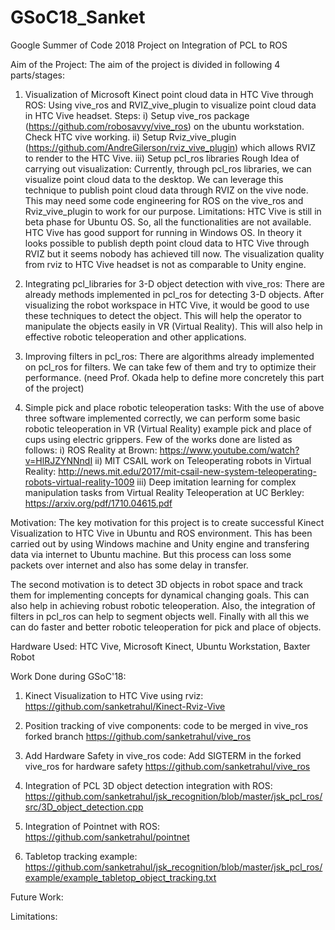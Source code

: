 # GSoC18_Sanket
Google Summer of Code 2018 Project on Integration of PCL to ROS



Aim of the Project: The aim of the project is divided in following 4 parts/stages:
1. Visualization of Microsoft Kinect point cloud data in HTC Vive through ROS: Using vive_ros and RVIZ_vive_plugin to visualize point cloud data in HTC Vive headset.
Steps:
i) Setup vive_ros package (https://github.com/robosavvy/vive_ros) on the ubuntu workstation. Check HTC vive working.
ii) Setup Rviz_vive_plugin (https://github.com/AndreGilerson/rviz_vive_plugin)                      which allows RVIZ to render to the HTC Vive.
iii) Setup pcl_ros libraries
Rough Idea of carrying out visualization:
Currently, through pcl_ros libraries, we can visualize point cloud data to the desktop. 
We can leverage this technique to publish point cloud data through RVIZ on the vive node. 
This may need some code engineering for ROS on the vive_ros and Rviz_vive_plugin to work for our purpose.
Limitations: 
HTC Vive is still in beta phase for Ubuntu OS. So, all the functionalities are not available. HTC Vive has good support for running in Windows OS.
In theory it looks possible to publish depth point cloud data to HTC Vive through RVIZ but it seems nobody has achieved till now.
The visualization quality from rviz to HTC Vive headset is not as comparable to Unity engine. 
 
2. Integrating pcl_libraries for 3-D object detection with vive_ros: There are already methods implemented in pcl_ros for detecting 3-D objects. After visualizing the robot workspace in HTC Vive, it would be good to use these techniques to detect the object. This will help the operator to manipulate the objects easily in VR (Virtual Reality). This will also help in effective robotic teleoperation and other applications.

3. Improving filters in pcl_ros: There are algorithms already implemented on pcl_ros for filters. We can take few of them and try to optimize their performance. (need Prof. Okada help to define more concretely this part of the project)

4. Simple pick and place robotic teleoperation tasks: With the use of above three software implemented correctly, we can perform some basic robotic teleoperation in VR (Virtual Reality) example pick and place of cups using electric grippers. Few of the works done are listed as follows:
i) ROS Reality at Brown: https://www.youtube.com/watch?v=HlRJZYNNndI
ii) MIT CSAIL work on Teleoperating robots in Virtual Reality:  http://news.mit.edu/2017/mit-csail-new-system-teleoperating-robots-virtual-reality-1009
iii) Deep imitation learning for complex manipulation tasks from Virtual Reality Teleoperation at UC Berkley: https://arxiv.org/pdf/1710.04615.pdf

Motivation: The key motivation for this project is to create successful Kinect Visualization to HTC Vive in Ubuntu and ROS environment. This has been carried out by using Windows machine and Unity engine and transfering data via internet to Ubuntu machine. But this process can loss some packets over internet and also has some delay in transfer. 

The second motivation is to detect 3D objects in robot space and track them for implementing concepts for dynamical changing goals. This can also help in achieving robust robotic teleoperation. Also, the integration of filters in pcl_ros can help to segment objects well. Finally with all this we can do faster and better robotic teleoperation for pick and place of objects.

Hardware Used: HTC Vive, Microsoft Kinect, Ubuntu Workstation, Baxter Robot

Work Done during GSoC'18:
1. Kinect Visualization to HTC Vive using rviz: https://github.com/sanketrahul/Kinect-Rviz-Vive
2. Position tracking of vive components: code to be merged in vive_ros forked branch  https://github.com/sanketrahul/vive_ros
3. Add Hardware Safety in vive_ros code: Add SIGTERM in the forked vive_ros for hardware safety https://github.com/sanketrahul/vive_ros
4. Integration of PCL 3D object detection integration with ROS: https://github.com/sanketrahul/jsk_recognition/blob/master/jsk_pcl_ros/src/3D_object_detection.cpp 

5. Integration of Pointnet with ROS: https://github.com/sanketrahul/pointnet
6. Tabletop tracking example: https://github.com/sanketrahul/jsk_recognition/blob/master/jsk_pcl_ros/example/example_tabletop_object_tracking.txt


Future Work:

Limitations:

